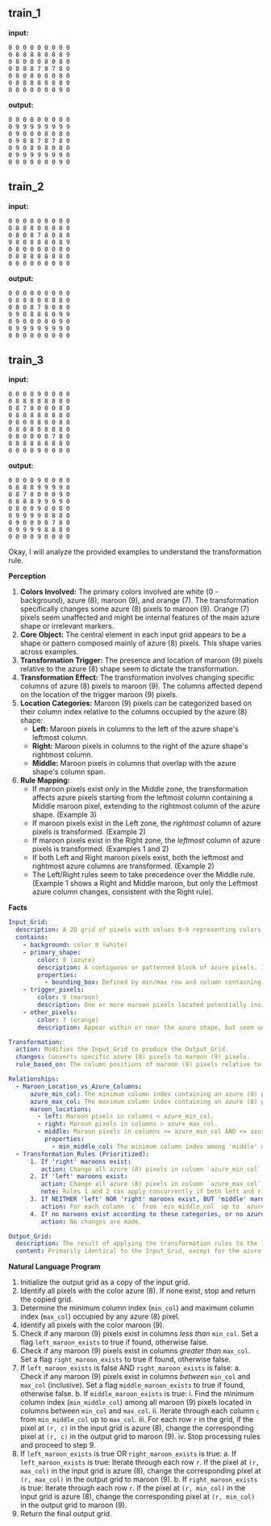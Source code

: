 
## train_1

**input:**
```
0 0 0 0 0 0 0 0 0
0 8 8 8 8 8 8 8 9
0 8 0 0 0 8 0 8 0
0 8 8 8 7 8 7 8 0
0 8 0 8 0 8 0 8 0
0 8 8 8 8 8 8 8 0
0 0 0 0 0 0 0 9 0
```


**output:**
```
0 0 0 0 0 0 0 0 0
0 9 9 9 9 9 9 9 9
0 9 0 0 0 8 0 8 0
0 9 8 8 7 8 7 8 0
0 9 0 8 0 8 0 8 0
0 9 9 9 9 9 9 9 0
0 0 0 0 0 0 0 9 0
```


## train_2

**input:**
```
0 0 0 0 0 0 0 0 0
0 8 8 8 0 8 8 8 0
0 8 0 8 7 8 0 8 0
9 8 0 8 8 8 0 8 9
0 8 0 0 0 0 0 8 0
0 8 8 8 8 8 8 8 0
0 0 0 0 0 0 0 0 0
```


**output:**
```
0 0 0 0 0 0 0 0 0
0 8 8 8 0 8 8 8 0
0 8 0 8 7 8 0 8 0
9 9 0 8 8 8 0 9 9
0 9 0 0 0 0 0 9 0
0 9 9 9 9 9 9 9 0
0 0 0 0 0 0 0 0 0
```


## train_3

**input:**
```
0 0 0 0 9 0 0 0 0
0 8 8 8 8 8 8 8 0
0 8 7 0 0 0 0 8 0
0 8 8 8 8 8 8 8 0
0 8 0 0 8 0 0 8 0
0 8 8 8 8 8 8 8 0
0 8 0 0 0 0 7 8 0
0 8 8 8 8 8 8 8 0
0 0 0 0 9 0 0 0 0
```


**output:**
```
0 0 0 0 9 0 0 0 0
0 8 8 8 9 9 9 9 0
0 8 7 0 0 0 0 9 0
0 8 8 8 9 9 9 9 0
0 8 0 0 9 0 0 8 0
0 9 9 9 9 8 8 8 0
0 9 0 0 0 0 7 8 0
0 9 9 9 9 8 8 8 0
0 0 0 0 9 0 0 0 0
```

Okay, I will analyze the provided examples to understand the transformation rule.

**Perception**

1.  **Colors Involved:** The primary colors involved are white (0 - background), azure (8), maroon (9), and orange (7). The transformation specifically changes some azure (8) pixels to maroon (9). Orange (7) pixels seem unaffected and might be internal features of the main azure shape or irrelevant markers.
2.  **Core Object:** The central element in each input grid appears to be a shape or pattern composed mainly of azure (8) pixels. This shape varies across examples.
3.  **Transformation Trigger:** The presence and location of maroon (9) pixels relative to the azure (8) shape seem to dictate the transformation.
4.  **Transformation Effect:** The transformation involves changing specific columns of azure (8) pixels to maroon (9). The columns affected depend on the location of the trigger maroon (9) pixels.
5.  **Location Categories:** Maroon (9) pixels can be categorized based on their column index relative to the columns occupied by the azure (8) shape:
    *   **Left:** Maroon pixels in columns to the left of the azure shape's leftmost column.
    *   **Right:** Maroon pixels in columns to the right of the azure shape's rightmost column.
    *   **Middle:** Maroon pixels in columns that overlap with the azure shape's column span.
6.  **Rule Mapping:**
    *   If maroon pixels exist *only* in the Middle zone, the transformation affects azure pixels starting from the leftmost column containing a Middle maroon pixel, extending to the rightmost column of the azure shape. (Example 3)
    *   If maroon pixels exist in the Left zone, the *rightmost* column of azure pixels is transformed. (Example 2)
    *   If maroon pixels exist in the Right zone, the *leftmost* column of azure pixels is transformed. (Examples 1 and 2)
    *   If both Left and Right maroon pixels exist, both the leftmost and rightmost azure columns are transformed. (Example 2)
    *   The Left/Right rules seem to take precedence over the Middle rule. (Example 1 shows a Right and Middle maroon, but only the Leftmost azure column changes, consistent with the Right rule).

**Facts**


```yaml
Input_Grid:
  description: A 2D grid of pixels with values 0-9 representing colors.
  contains:
    - background: color 0 (white)
    - primary_shape:
        color: 8 (azure)
        description: A contiguous or patterned block of azure pixels. Its exact shape varies.
        properties:
          - bounding_box: Defined by min/max row and column containing azure pixels.
    - trigger_pixels:
        color: 9 (maroon)
        description: One or more maroon pixels located potentially inside, outside, or adjacent to the primary shape. Their column position relative to the primary shape's columns is critical.
    - other_pixels:
        color: 7 (orange)
        description: Appear within or near the azure shape, but seem unaffected by the transformation.

Transformation:
  action: Modifies the Input_Grid to produce the Output_Grid.
  changes: Converts specific azure (8) pixels to maroon (9) pixels.
  rule_based_on: The column positions of maroon (9) pixels relative to the column span of azure (8) pixels.

Relationships:
  - Maroon_Location_vs_Azure_Columns:
      azure_min_col: The minimum column index containing an azure (8) pixel.
      azure_max_col: The maximum column index containing an azure (8) pixel.
      maroon_locations:
        - left: Maroon pixels in columns < azure_min_col.
        - right: Maroon pixels in columns > azure_max_col.
        - middle: Maroon pixels in columns >= azure_min_col AND <= azure_max_col.
          properties:
            - min_middle_col: The minimum column index among 'middle' maroon pixels.
  - Transformation_Rules (Prioritized):
      1. If 'right' maroons exist:
         action: Change all azure (8) pixels in column `azure_min_col` to maroon (9).
      2. If 'left' maroons exist:
         action: Change all azure (8) pixels in column `azure_max_col` to maroon (9).
         note: Rules 1 and 2 can apply concurrently if both left and right maroons exist.
      3. If NEITHER 'left' NOR 'right' maroons exist, BUT 'middle' maroons exist:
         action: For each column `c` from `min_middle_col` up to `azure_max_col`, change all azure (8) pixels in column `c` to maroon (9).
      4. If no maroons exist according to these categories, or no azure pixels exist:
         action: No changes are made.

Output_Grid:
  description: The result of applying the transformation rules to the Input_Grid.
  content: Primarily identical to the Input_Grid, except for the azure pixels changed to maroon according to the rules.
```


**Natural Language Program**

1.  Initialize the output grid as a copy of the input grid.
2.  Identify all pixels with the color azure (8). If none exist, stop and return the copied grid.
3.  Determine the minimum column index (`min_col`) and maximum column index (`max_col`) occupied by any azure (8) pixel.
4.  Identify all pixels with the color maroon (9).
5.  Check if any maroon (9) pixels exist in columns *less than* `min_col`. Set a flag `left_maroon_exists` to true if found, otherwise false.
6.  Check if any maroon (9) pixels exist in columns *greater than* `max_col`. Set a flag `right_maroon_exists` to true if found, otherwise false.
7.  If `left_maroon_exists` is false AND `right_maroon_exists` is false:
    a.  Check if any maroon (9) pixels exist in columns *between* `min_col` and `max_col` (inclusive). Set a flag `middle_maroon_exists` to true if found, otherwise false.
    b.  If `middle_maroon_exists` is true:
        i.  Find the minimum column index (`min_middle_col`) among all maroon (9) pixels located in columns between `min_col` and `max_col`.
        ii. Iterate through each column `c` from `min_middle_col` up to `max_col`.
        iii. For each row `r` in the grid, if the pixel at `(r, c)` in the input grid is azure (8), change the corresponding pixel at `(r, c)` in the output grid to maroon (9).
        iv. Stop processing rules and proceed to step 9.
8.  If `left_maroon_exists` is true OR `right_maroon_exists` is true:
    a.  If `left_maroon_exists` is true: Iterate through each row `r`. If the pixel at `(r, max_col)` in the input grid is azure (8), change the corresponding pixel at `(r, max_col)` in the output grid to maroon (9).
    b.  If `right_maroon_exists` is true: Iterate through each row `r`. If the pixel at `(r, min_col)` in the input grid is azure (8), change the corresponding pixel at `(r, min_col)` in the output grid to maroon (9).
9.  Return the final output grid.
